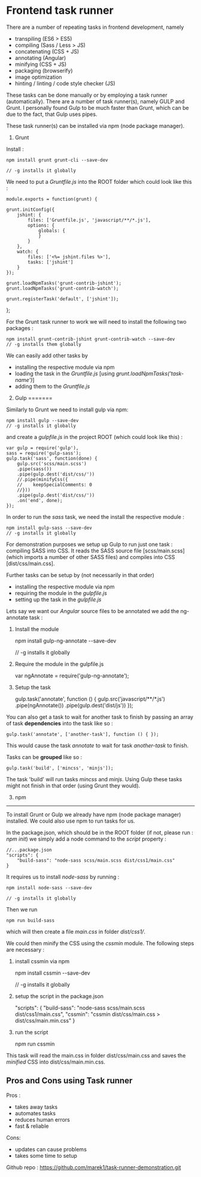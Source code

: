 Frontend task runner
====================

There are a number of repeating tasks in frontend development, namely

- transpiling (ES6 > ES5)
- compiling (Sass / Less > JS)
- concatenating (CSS + JS)
- annotating (Angular)
- minifying (CSS + JS)
- packaging (browserify)
- image optimization
- hinting / linting / code style checker (JS)

These tasks can be done manually or by employing a task runner (automatically). There are a number of task runner(s), namely GULP and Grunt. I personally found Gulp to be much faster than Grunt, which can be due to the fact, that Gulp uses pipes.

These task runner(s) can be installed via npm (node package manager).

1) Grunt

Install :

    npm install grunt grunt-cli --save-dev

    // -g installs it globally

We need to put a *Gruntfile.js* into the ROOT folder which could look like this :

    module.exports = function(grunt) {

    grunt.initConfig({
        jshint: {
            files: ['Gruntfile.js', 'javascript/**/*.js'],
            options: {
                globals: {
                }
            }
        },
        watch: {
            files: ['<%= jshint.files %>'],
            tasks: ['jshint']
        }
    });

    grunt.loadNpmTasks('grunt-contrib-jshint');
    grunt.loadNpmTasks('grunt-contrib-watch');

    grunt.registerTask('default', ['jshint']);

};

For the Grunt task runner to work we will need to install the following two packages :

    npm install grunt-contrib-jshint grunt-contrib-watch --save-dev
    // -g installs them globally

We can easily add other tasks by
- installing the respective module via npm
- loading the task in the *Gruntfile.js* [using *grunt.loadNpmTasks('task-name')*]
- adding them to the *Gruntfile.js*

2) Gulp
=======

Similarly to Grunt we need to install gulp via npm:

    npm install gulp --save-dev
    // -g installs it globally

and create a *gulpfile.js* in the project ROOT (which could look like this) :

    var gulp = require('gulp'),
    sass = require('gulp-sass');
    gulp.task('sass', function(done) {
        gulp.src('scss/main.scss')
        .pipe(sass())
        .pipe(gulp.dest('dist/css/'))
        //.pipe(minifyCss({
        //    keepSpecialComments: 0
        //}))
        .pipe(gulp.dest('dist/css/'))
        .on('end', done);
	});

In order to run the *sass* task, we need the install the respective module :

    npm install gulp-sass --save-dev
    // -g installs it globally

For demonstration purposes we setup up Gulp to run just one task : compiling SASS into CSS. It reads the SASS source file [scss/main.scss] (which imports a number of other SASS files) and compiles into CSS [dist/css/main.css].

Further tasks can be setup by (not necessarily in that order)
- installing the respective module via npm
- requiring the module in the *gulpfile.js*
- setting up the task in the *gulpfile.js*

Lets say we want our *Angular* source files to be annotated we add the ng-annotate task :

1) Install the module

	npm install gulp-ng-annotate --save-dev

    // -g installs it globally

2) Require the module in the gulpfile.js

    var ngAnnotate = require('gulp-ng-annotate');

3) Setup the task

    gulp.task('annotate', function () {
	    gulp.src('javascript/**/*.js')
        .pipe(ngAnnotate())
        .pipe(gulp.dest('dist/js'))
	});


You can also get a task to wait for another task to finish by passing an array of task **dependencies** into the task like so :

	gulp.task('annotate', ['another-task'], function () { });

This would cause the task *annotate* to wait for task *another-task* to finish.

Tasks can be **grouped** like so :

	gulp.task('build', ['mincss', 'minjs']);

The task 'build' will run tasks *mincss* and *minjs*. Using Gulp these tasks might not finish in that order (using Grunt they would).

3) npm
------

To install Grunt or Gulp we already have npm (node package manager) installed. We could also use npm to run tasks for us.

In the package.json, which should be in the ROOT folder (if not, please run : *npm init*) we simply add a node command to the *script* property :

	//...package.json
    "scripts": {
	    "build-sass": "node-sass scss/main.scss dist/css1/main.css"
	}

It requires us to install *node-sass* by running :

    npm install node-sass --save-dev

    // -g installs it globally

Then we run

	npm run build-sass

which will then create a file *main.css* in folder *dist/css1/*.

We could then minify the CSS using the *cssmin* module. The following steps are necessary :

1) install cssmin via npm

    npm install cssmin --save-dev

    // -g installs it globally

2) setup the script in the package.json

	"scripts": {
        "build-sass": "node-sass scss/main.scss dist/css1/main.css",
        "cssmin": "cssmin dist/css/main.css > dist/css/main.min.css"
    }

3) run the script

	npm run cssmin

This task will read the main.css in folder dist/css/main.css and saves the *minified* CSS into dist/css/main.min.css.

Pros and Cons using Task runner
-------------------------------

Pros :
- takes away tasks
- automates tasks
- reduces human errors
- fast & reliable

Cons:
- updates can cause problems
- takes some time to setup

Github repo : https://github.com/marek1/task-runner-demonstration.git